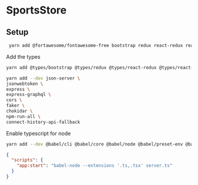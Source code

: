 # SportsStore

## Setup

```bash
 yarn add @fortawesome/fontawesome-free bootstrap redux react-redux react-router-dom axios graphql apollo-boost react-apollo
```

Add the types

```sh
yarn add @types/bootstrap @types/redux @types/react-redux @types/react-router-dom @types/axios @types/graphql
```

```bash
yarn add --dev json-server \
jsonwebtoken \
express \
express-graphql \
cors \
faker \
chokidar \
npm-run-all \
connect-history-api-fallback
```

Enable typescript for node

```sh
yarn add --dev @babel/cli @babel/core @babel/node @babel/preset-env @babel/preset-typescript
```

```json
{
  "scripts": {
    "app:start": "babel-node --extensions '.ts,.tsx' server.ts"
  }
}
```

